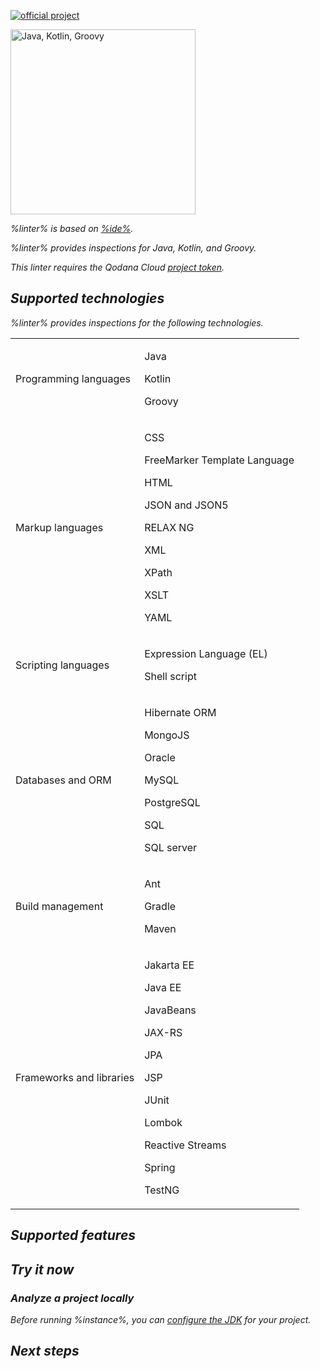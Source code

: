 [//]: # (title: Qodana for JVM)

[![official project](https://jb.gg/badges/official-flat-square.svg)](https://confluence.jetbrains.com/display/ALL/JetBrains+on+GitHub)

<img src="jvm.png" dark-src="jvm_dark.png" alt="Java, Kotlin, Groovy" width="296"/>

<var name="linter" value="Qodana for JVM"/>
<var name="ide" value="IntelliJ IDEA Ultimate"/>
<var name="tech" value="jvm"/>
<var name="docker-image" value="jetbrains/qodana-jvm:2023.3"/>
<var name="config-file" value="qodana-jvm-docker-readme.topic"/>

%linter% is based on [%ide%](https://www.jetbrains.com/idea/). <include from="lib_qd.topic" element-id="linter-intro"/>

%linter% provides inspections for Java, Kotlin, and Groovy.

<note>This linter requires the Qodana Cloud <a href="project-token.md">project token</a>.</note>

## Supported technologies

%linter% provides inspections for the following technologies.

<table style="none">
    <tr>
        <td>Programming languages</td>
        <td>
            <p>Java</p>
            <p>Kotlin</p>
            <p>Groovy</p>
        </td>
    </tr>
    <tr>
        <td>Markup languages</td>
        <td>
            <p>CSS</p>
            <p>FreeMarker Template Language</p>
            <p>HTML</p>
            <p>JSON and JSON5</p>
            <p>RELAX NG</p>
            <p>XML</p>
            <p>XPath</p>
            <p>XSLT</p>
            <p>YAML</p>
        </td>
    </tr>
    <tr>
        <td>Scripting languages</td>
        <td>
            <p>Expression Language (EL)</p>
            <p>Shell script</p>
        </td>
    </tr>
    <tr>
        <td>Databases and ORM</td>
        <td>
            <p>Hibernate ORM</p>
            <p>MongoJS</p>
            <p>Oracle</p>
            <p>MySQL</p>
            <p>PostgreSQL</p>
            <p>SQL</p>
            <p>SQL server</p>
        </td>
    </tr>
    <tr>
        <td>Build management</td>
        <td>
            <p>Ant</p>
            <p>Gradle</p>
            <p>Maven</p>
        </td>
    </tr>
    <tr>
        <td>Frameworks and libraries</td>
        <td>
            <p>Jakarta EE</p>
            <p>Java EE</p>
            <p>JavaBeans</p>
            <p>JAX-RS</p>
            <p>JPA</p>
            <p>JSP</p>
            <p>JUnit</p>
            <p>Lombok</p>
            <p>Reactive Streams</p>
            <p>Spring</p>
            <p>TestNG</p>
        </td>
    </tr>
</table>

## Supported features

<include from="lib_qd.topic" element-id="linters-supported-features" use-filter="empty,jvm"/>

## Try it now

### Analyze a project locally

<note>Before running %instance%, you can <a href="configure-jdk.md">configure the JDK</a> for your project.</note>

<p><include from="lib_qd.topic" element-id="qodana-cli-quickstart" use-filter="non-php,jvm-only,jvm-php,non-gs,other,empty"/></p>

## Next steps

<include from="lib_qd.topic" element-id="linter-next-steps-footer" use-filter="empty"/>